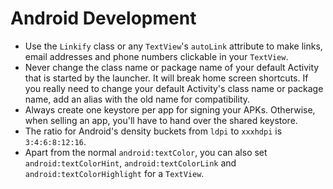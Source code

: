 # Android Development

 * Use the `Linkify` class or any `TextView`'s `autoLink` attribute to make links, email addresses and phone numbers clickable in your `TextView`.
 * Never change the class name or package name of your default Activity that is started by the launcher. It will break home screen shortcuts. If you really need to change your default Activity's class name or package name, add an alias with the old name for compatibility.
 * Always create one keystore per app for signing your APKs. Otherwise, when selling an app, you'll have to hand over the shared keystore.
 * The ratio for Android's density buckets from `ldpi` to `xxxhdpi` is `3:4:6:8:12:16`.
 * Apart from the normal `android:textColor`, you can also set `android:textColorHint`, `android:textColorLink` and `android:textColorHighlight` for a `TextView`.
